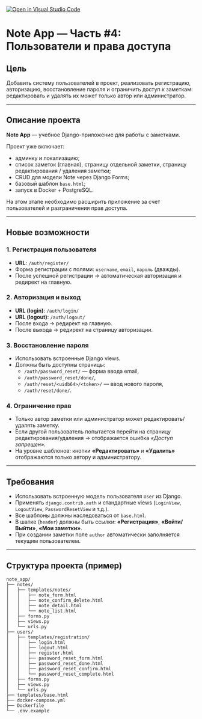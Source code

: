 [![Open in Visual Studio Code](https://classroom.github.com/assets/open-in-vscode-2e0aaae1b6195c2367325f4f02e2d04e9abb55f0b24a779b69b11b9e10269abc.svg)](https://classroom.github.com/online_ide?assignment_repo_id=20996801&assignment_repo_type=AssignmentRepo)
# Note App — Часть #4: Пользователи и права доступа

## Цель  
Добавить систему пользователей в проект, реализовать регистрацию, авторизацию, восстановление пароля и ограничить доступ к заметкам: редактировать и удалять их может только автор или администратор.

---

## Описание проекта  
**Note App** — учебное Django-приложение для работы с заметками.  

Проект уже включает:  
- админку и локализацию;  
- список заметок (главная), страницу отдельной заметки, страницу редактирования / удаления заметки;  
- CRUD для модели Note через Django Forms;  
- базовый шаблон `base.html`;  
- запуск в Docker + PostgreSQL.  

На этом этапе необходимо расширить приложение за счет пользователей и разграничения прав доступа.  

---

## Новые возможности  

### 1. Регистрация пользователя  
- **URL**: `/auth/register/`  
- Форма регистрации с полями: `username`, `email`, `пароль` (дважды).  
- После успешной регистрации → автоматическая авторизация и редирект на главную.  

### 2. Авторизация и выход  
- **URL (login)**: `/auth/login/`  
- **URL (logout)**: `/auth/logout/`  
- После входа → редирект на главную.  
- После выхода → редирект на страницу авторизации.  

### 3. Восстановление пароля  
- Использовать встроенные Django views.  
- Должны быть доступны страницы:  
  - `/auth/password_reset/` — форма ввода email,  
  - `/auth/password_reset/done/`,  
  - `/auth/reset/<uidb64>/<token>/` — ввод нового пароля,  
  - `/auth/reset/done/`.  

### 4. Ограничение прав  
- Только автор заметки или администратор может редактировать/удалять заметку.  
- Если другой пользователь попытается перейти на страницу редактирования/удаления → отображается ошибка *«Доступ запрещен»*.  
- На уровне шаблонов: кнопки **«Редактировать»** и **«Удалить»** отображаются только автору и администратору.  

---

## Требования  
- Использовать встроенную модель пользователя `User` из Django.  
- Применять `django.contrib.auth` и стандартные views (`LoginView`, `LogoutView`, `PasswordResetView` и т.д.).  
- Все шаблоны должны наследоваться от `base.html`.  
- В шапке (`header`) должны быть ссылки: **«Регистрация»**, **«Войти/Выйти»**, **«Мои заметки»**.  
- При создании заметки поле `author` автоматически заполняется текущим пользователем.  

---

## Структура проекта (пример)  

```
note_app/
├── notes/
│   ├── templates/notes/
│   │   ├── note_form.html
│   │   ├── note_confirm_delete.html
│   │   ├── note_detail.html
│   │   └── note_list.html
│   ├── forms.py
│   ├── views.py
│   └── urls.py
├── users/
│   ├── templates/registration/
│   │   ├── login.html
│   │   ├── logout.html
│   │   ├── register.html
│   │   ├── password_reset_form.html
│   │   ├── password_reset_done.html
│   │   ├── password_reset_confirm.html
│   │   └── password_reset_complete.html
│   ├── forms.py
│   ├── views.py
│   └── urls.py
├── templates/base.html
├── docker-compose.yml
├── Dockerfile
└── .env.example
```
